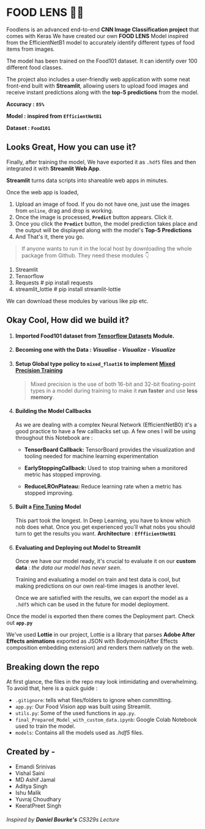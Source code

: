 # FOOD LENS 🌯🎥

Foodlens is an advanced end-to-end **CNN Image Classification project** that comes with Keras We have created our own **FOOD LENS** Model inspired from the EfficientNetB1 model to accurately identify different types of food items from images.

The model has been trained on the Food101 dataset. It can identify over 100 different food classes.

The project also includes a user-friendly web application with some neat front-end built with **Streamlit**, allowing users to upload food images and receive instant predictions along with the **top-5 predictions** from the model.

**Accuracy :** **`85%`**

**Model :** **inspired from `EfficientNetB1`**

**Dataset :** **`Food101`**

## Looks Great, How you can use it?

Finally, after training the model, We have exported it as `.hdf5` files and then integrated it with **Streamlit Web App**. 

**Streamlit** turns data scripts into shareable web apps in minutes.

Once the web app is loaded,

1. Upload an image of food. If you do not have one, just use the images from `online`, drag and drop is working.
2. Once the image is processed, **`Predict`** button appears. Click it.
3. Once you click the **`Predict`** button, the model prediction takes place and the output will be displayed along with the model's **Top-5 Predictions**
4. And That's it, there you go.

> If anyone wants to run it in the local host by downloading the whole package from Github. They need these modules 👇

1. Streamlit
2. Tensorflow
3. Requests            # pip install requests
4. streamlit_lottie    # pip install streamlit-lottie

We can download these modules by various like pip etc.

## Okay Cool, How did we build it?

1. #### Imported Food101 dataset from **[Tensorflow Datasets](https://www.tensorflow.org/datasets)** Module.

2. #### Becoming one with the Data : *Visualise - Visualize - Visualize*

3. #### Setup Global type policy to **`mixed_float16`** to implement [**Mixed Precision Training**](https://www.tensorflow.org/guide/mixed_precision)

   > Mixed precision is the use of both 16-bit and 32-bit floating-point types in a model during training to make it **run faster** and use **less memory**.

4. #### Building the Model Callbacks 

   As we are dealing with a complex Neural Network (EfficientNetB0) it's a good practice to have a few callbacks set up. A few ones I will be using throughout this Notebook are :

   - **TensorBoard Callback:** TensorBoard provides the visualization and tooling needed for machine learning experimentation

   - **EarlyStoppingCallback:** Used to stop training when a monitored metric has stopped improving.

   - **ReduceLROnPlateau:** Reduce learning rate when a metric has stopped improving.


5. #### Built a  [Fine Tuning](https://www.tensorflow.org/tutorials/images/transfer_learning)  Model

   This part took the longest. In Deep Learning, you have to know which nob does what. Once you get experienced you'll what nobs you should turn to get the results you want. 
   **Architecture** : **`EffficientNetB1`**

6. #### Evaluating and Deploying out Model to Streamlit

   Once we have our model ready, it's crucial to evaluate it on our **custom data** : *the data our model has never seen*.

   Training and evaluating a model on train and test data is cool, but making predictions on our own real-time images is another level.

   Once we are satisfied with the results, we can export the model as a `.hdf5`  which can be used in the future for model deployment.

Once the model is exported then there comes the Deployment part. Check out  **`app.py`**

We've used **Lottie** in our project, Lottie is a library that parses **Adobe After Effects animations** exported as JSON with Bodymovin(After Effects composition embedding extension) and renders them natively on the web.

## Breaking down the repo

At first glance, the files in the repo may look intimidating and overwhelming. To avoid that, here is a quick guide :

* `.gitignore`: tells what files/folders to ignore when committing.
* `app.py`: Our Food Vision app was built using Streamlit.
* `utils.py`: Some of the used functions in  `app.py`.
* `final_Prepared_Model_with_custom_data.ipynb`: Google Colab Notebook used to train the model.
* `models`: Contains all the models used as *.hdf5* files.

## Created by - 

*  Emandi Srinivas
*  Vishal Saini
*  MD Ashif Jamal
*  Aditya Singh
*  Ishu Malik
*  Yuvraj Choudhary
*  KeeratPreet Singh


######                                             *Inspired by **Daniel Bourke's** CS329s Lecture*